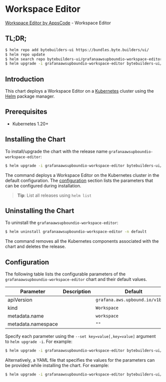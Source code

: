 # Workspace Editor

[Workspace Editor by AppsCode](https://byte.builders) - Workspace Editor

## TL;DR;

```bash
$ helm repo add bytebuilders-ui https://bundles.byte.builders/ui/
$ helm repo update
$ helm search repo bytebuilders-ui/grafanaawsupboundio-workspace-editor --version=v0.4.18
$ helm upgrade -i grafanaawsupboundio-workspace-editor bytebuilders-ui/grafanaawsupboundio-workspace-editor -n default --create-namespace --version=v0.4.18
```

## Introduction

This chart deploys a Workspace Editor on a [Kubernetes](http://kubernetes.io) cluster using the [Helm](https://helm.sh) package manager.

## Prerequisites

- Kubernetes 1.20+

## Installing the Chart

To install/upgrade the chart with the release name `grafanaawsupboundio-workspace-editor`:

```bash
$ helm upgrade -i grafanaawsupboundio-workspace-editor bytebuilders-ui/grafanaawsupboundio-workspace-editor -n default --create-namespace --version=v0.4.18
```

The command deploys a Workspace Editor on the Kubernetes cluster in the default configuration. The [configuration](#configuration) section lists the parameters that can be configured during installation.

> **Tip**: List all releases using `helm list`

## Uninstalling the Chart

To uninstall the `grafanaawsupboundio-workspace-editor`:

```bash
$ helm uninstall grafanaawsupboundio-workspace-editor -n default
```

The command removes all the Kubernetes components associated with the chart and deletes the release.

## Configuration

The following table lists the configurable parameters of the `grafanaawsupboundio-workspace-editor` chart and their default values.

|     Parameter      | Description |                   Default                   |
|--------------------|-------------|---------------------------------------------|
| apiVersion         |             | <code>grafana.aws.upbound.io/v1beta1</code> |
| kind               |             | <code>Workspace</code>                      |
| metadata.name      |             | <code>workspace</code>                      |
| metadata.namespace |             | <code>""</code>                             |


Specify each parameter using the `--set key=value[,key=value]` argument to `helm upgrade -i`. For example:

```bash
$ helm upgrade -i grafanaawsupboundio-workspace-editor bytebuilders-ui/grafanaawsupboundio-workspace-editor -n default --create-namespace --version=v0.4.18 --set apiVersion=grafana.aws.upbound.io/v1beta1
```

Alternatively, a YAML file that specifies the values for the parameters can be provided while
installing the chart. For example:

```bash
$ helm upgrade -i grafanaawsupboundio-workspace-editor bytebuilders-ui/grafanaawsupboundio-workspace-editor -n default --create-namespace --version=v0.4.18 --values values.yaml
```
